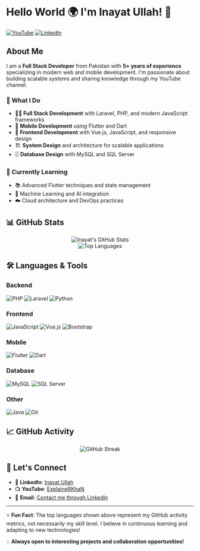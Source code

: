 # Hello World 🌍 I'm Inayat Ullah! 👋

[![YouTube](https://img.shields.io/badge/YouTube-FF0000?style=for-the-badge&logo=youtube&logoColor=white)](https://www.youtube.com/c/ExplaineRKhaN)
[![LinkedIn](https://img.shields.io/badge/LinkedIn-0077B5?style=for-the-badge&logo=linkedin&logoColor=white)](https://www.linkedin.com/in/inayat-ullah-927b09146/)

## About Me

I am a **Full Stack Developer** from Pakistan with **5+ years of experience** specializing in modern web and mobile development. I'm passionate about building scalable systems and sharing knowledge through my YouTube channel.

### 🚀 What I Do
- 👨‍💻 **Full Stack Development** with Laravel, PHP, and modern JavaScript frameworks
- 📱 **Mobile Development** using Flutter and Dart
- 🎨 **Frontend Development** with Vue.js, JavaScript, and responsive design
- 🏗️ **System Design** and architecture for scalable applications
- 🗄️ **Database Design** with MySQL and SQL Server

### 🌱 Currently Learning
- 📚 Advanced Flutter techniques and state management
- 🤖 Machine Learning and AI integration
- ☁️ Cloud architecture and DevOps practices

## 📊 GitHub Stats

<div align="center">
  <img src="https://github-readme-stats.vercel.app/api?username=inaat&show_icons=true&include_all_commits=true&theme=algolia&hide_border=true" alt="Inayat's GitHub Stats" />
</div>

<div align="center">
  <img src="https://github-readme-stats.vercel.app/api/top-langs/?username=inaat&layout=compact&theme=algolia&hide_border=true" alt="Top Languages" />
</div>

## 🛠️ Languages & Tools

### Backend
![PHP](https://img.shields.io/badge/PHP-777BB4?style=for-the-badge&logo=php&logoColor=white)
![Laravel](https://img.shields.io/badge/Laravel-FF2D20?style=for-the-badge&logo=laravel&logoColor=white)
![Python](https://img.shields.io/badge/Python-3776AB?style=for-the-badge&logo=python&logoColor=white)

### Frontend
![JavaScript](https://img.shields.io/badge/JavaScript-F7DF1E?style=for-the-badge&logo=javascript&logoColor=black)
![Vue.js](https://img.shields.io/badge/Vue.js-4FC08D?style=for-the-badge&logo=vue.js&logoColor=white)
![Bootstrap](https://img.shields.io/badge/Bootstrap-563D7C?style=for-the-badge&logo=bootstrap&logoColor=white)

### Mobile
![Flutter](https://img.shields.io/badge/Flutter-02569B?style=for-the-badge&logo=flutter&logoColor=white)
![Dart](https://img.shields.io/badge/Dart-0175C2?style=for-the-badge&logo=dart&logoColor=white)

### Database
![MySQL](https://img.shields.io/badge/MySQL-4479A1?style=for-the-badge&logo=mysql&logoColor=white)
![SQL Server](https://img.shields.io/badge/Microsoft_SQL_Server-CC2927?style=for-the-badge&logo=microsoft-sql-server&logoColor=white)

### Other
![Java](https://img.shields.io/badge/Java-ED8B00?style=for-the-badge&logo=java&logoColor=white)
![Git](https://img.shields.io/badge/Git-F05032?style=for-the-badge&logo=git&logoColor=white)

## 📈 GitHub Activity

<div align="center">
  <img src="https://github-readme-streak-stats.herokuapp.com/?user=inaat&theme=algolia&hide_border=true" alt="GitHub Streak" />
</div>

## 🤝 Let's Connect

- 💼 **LinkedIn**: [Inayat Ullah](https://www.linkedin.com/in/inayat-ullah-927b09146/)
- 📺 **YouTube**: [ExplaineRKhaN](https://www.youtube.com/c/ExplaineRKhaN)
- 📧 **Email**: [Contact me through LinkedIn](https://www.linkedin.com/in/inayat-ullah-927b09146/)

---

⭐ **Fun Fact**: The top languages shown above represent my GitHub activity metrics, not necessarily my skill level. I believe in continuous learning and adapting to new technologies!

💡 **Always open to interesting projects and collaboration opportunities!**
